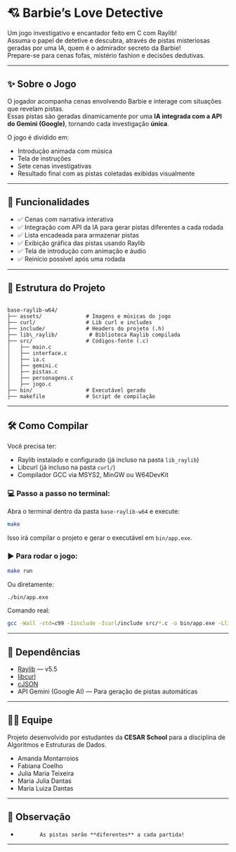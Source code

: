 # 💘 Barbie’s Love Detective
Um jogo investigativo e encantador feito em C com Raylib!  
Assuma o papel de detetive e descubra, através de pistas misteriosas geradas por uma IA, quem é o admirador secreto da Barbie!  
Prepare-se para cenas fofas, mistério fashion e decisões dedutivas.

---

## ✨ Sobre o Jogo

O jogador acompanha cenas envolvendo Barbie e interage com situações que revelam pistas.  
Essas pistas são geradas dinamicamente por uma **IA integrada com a API do Gemini (Google)**, tornando cada investigação **única**.

O jogo é dividido em:
- Introdução animada com música
- Tela de instruções
- Sete cenas investigativas
- Resultado final com as pistas coletadas exibidas visualmente

---

## 🧠 Funcionalidades

- ✅ Cenas com narrativa interativa
- ✅ Integração com API da IA para gerar pistas diferentes a cada rodada
- ✅ Lista encadeada para armazenar pistas
- ✅ Exibição gráfica das pistas usando Raylib
- ✅ Tela de introdução com animação e áudio
- ✅ Reinício possível após uma rodada

---

## 📁 Estrutura do Projeto

```

base-raylib-w64/
├── assets/              # Imagens e músicas do jogo
├── curl/                # Lib curl e includes
├── include/             # Headers do projeto (.h)
├── lib\_raylib/          # Biblioteca Raylib compilada
├── src/                 # Códigos-fonte (.c)
│   ├── main.c
│   ├── interface.c
│   ├── ia.c
│   ├── gemini.c
│   ├── pistas.c
│   ├── personagens.c
│   ├── jogo.c
├── bin/                 # Executável gerado
├── makefile             # Script de compilação

````

---

## 🛠️ Como Compilar

Você precisa ter:
- Raylib instalado e configurado (já incluso na pasta `lib_raylib`)
- Libcurl (já incluso na pasta `curl/`)
- Compilador GCC via MSYS2, MinGW ou W64DevKit

### 💻 Passo a passo no terminal:

Abra o terminal dentro da pasta `base-raylib-w64` e execute:

```bash
make
````

Isso irá compilar o projeto e gerar o executável em `bin/app.exe`.

### ▶️ Para rodar o jogo:

```bash
make run
```

Ou diretamente:

```bash
./bin/app.exe
```

 Comando real:
```bash
gcc -Wall -std=c99 -Iinclude -Icurl/include src/*.c -o bin/app.exe -Llib_raylib -Lcurl/lib -lraylib -lcurl -lopengl32 -lgdi32 -lwinmm
```
---

## 📌 Dependências

* [Raylib](https://www.raylib.com/) — v5.5
* [libcurl](https://curl.se/libcurl/)
* [cJSON](https://github.com/DaveGamble/cJSON)
* API Gemini (Google AI) — Para geração de pistas automáticas

---

## 👩‍💻 Equipe

Projeto desenvolvido por estudantes da **CESAR School** para a disciplina de Algoritmos e Estruturas de Dados.

- Amanda Montarroios  
- Fabiana Coelho  
- Julia Maria Teixeira  
- Maria Julia Dantas  
- Maria Luiza Dantas  


---

## 🧪 Observação

*            As pistas serão **diferentes** a cada partida!

---

